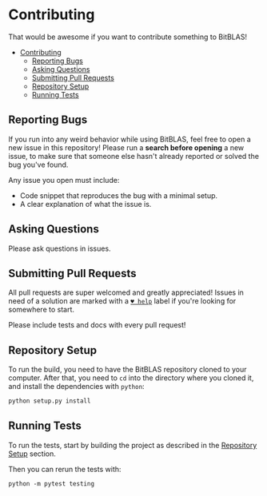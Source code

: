 # Contributing

That would be awesome if you want to contribute something to BitBLAS!

- [Contributing](contributing.md#contributing)
  - [Reporting Bugs](contributing.md#reporting-bugs)
  - [Asking Questions](contributing.md#asking-questions)
  - [Submitting Pull Requests](contributing.md#submitting-pull-requests)
  - [Repository Setup](contributing.md#repository-setup)
  - [Running Tests](contributing.md#running-tests)

## Reporting Bugs

If you run into any weird behavior while using BitBLAS, feel free to open a new issue in this repository! Please run a **search before opening** a new issue, to make sure that someone else hasn't already reported or solved the bug you've found.

Any issue you open must include:

- Code snippet that reproduces the bug with a minimal setup.
- A clear explanation of what the issue is.


## Asking Questions

Please ask questions in issues.

## Submitting Pull Requests

All pull requests are super welcomed and greatly appreciated! Issues in need of a solution are marked with a [`♥ help`](https://github.com/ianstormtaylor/BitBLAS/issues?q=is%3Aissue+is%3Aopen+label%3A%22%E2%99%A5+help%22) label if you're looking for somewhere to start.

Please include tests and docs with every pull request!

## Repository Setup

To run the build, you need to have the BitBLAS repository cloned to your computer. After that, you need to `cd` into the directory where you cloned it, and install the dependencies with `python`:

```bash
python setup.py install
```


## Running Tests

To run the tests, start by building the project as described in the [Repository Setup](contributing.md#repository-setup) section.

Then you can rerun the tests with:

```text
python -m pytest testing
```

